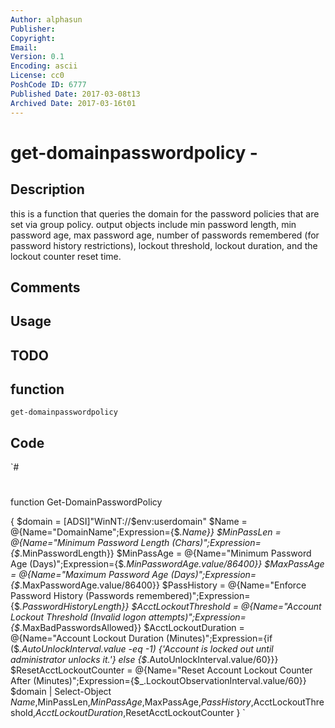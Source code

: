 ```yaml
---
Author: alphasun
Publisher: 
Copyright: 
Email: 
Version: 0.1
Encoding: ascii
License: cc0
PoshCode ID: 6777
Published Date: 2017-03-08t13
Archived Date: 2017-03-16t01
---
```


# get-domainpasswordpolicy - 

## Description

this is a function that queries the domain for the password policies that are set via group policy. output objects include min password length, min password age, max password age, number of passwords remembered (for password history restrictions), lockout threshold, lockout duration, and the lockout counter reset time.

## Comments



## Usage



## TODO



## function

`get-domainpasswordpolicy`

## Code

`#
 #
 function Get-DomainPasswordPolicy  
 
 {
 	$domain = [ADSI]"WinNT://$env:userdomain"
 	$Name = @{Name="DomainName";Expression={$_.Name}}
 	$MinPassLen = @{Name="Minimum Password Length (Chars)";Expression={$_.MinPasswordLength}}
 	$MinPassAge = @{Name="Minimum Password Age (Days)";Expression={$_.MinPasswordAge.value/86400}}
 	$MaxPassAge = @{Name="Maximum Password Age (Days)";Expression={$_.MaxPasswordAge.value/86400}}
 	$PassHistory = @{Name="Enforce Password History (Passwords remembered)";Expression={$_.PasswordHistoryLength}}
 	$AcctLockoutThreshold = @{Name="Account Lockout Threshold (Invalid logon attempts)";Expression={$_.MaxBadPasswordsAllowed}}
 	$AcctLockoutDuration =  @{Name="Account Lockout Duration (Minutes)";Expression={if ($_.AutoUnlockInterval.value -eq -1) {'Account is locked out until administrator unlocks it.'} else {$_.AutoUnlockInterval.value/60}}}
 	$ResetAcctLockoutCounter = @{Name="Reset Account Lockout Counter After (Minutes)";Expression={$_.LockoutObservationInterval.value/60}}
 	$domain | Select-Object $Name,$MinPassLen,$MinPassAge,$MaxPassAge,$PassHistory,$AcctLockoutThreshold,$AcctLockoutDuration,$ResetAcctLockoutCounter
 }
`

